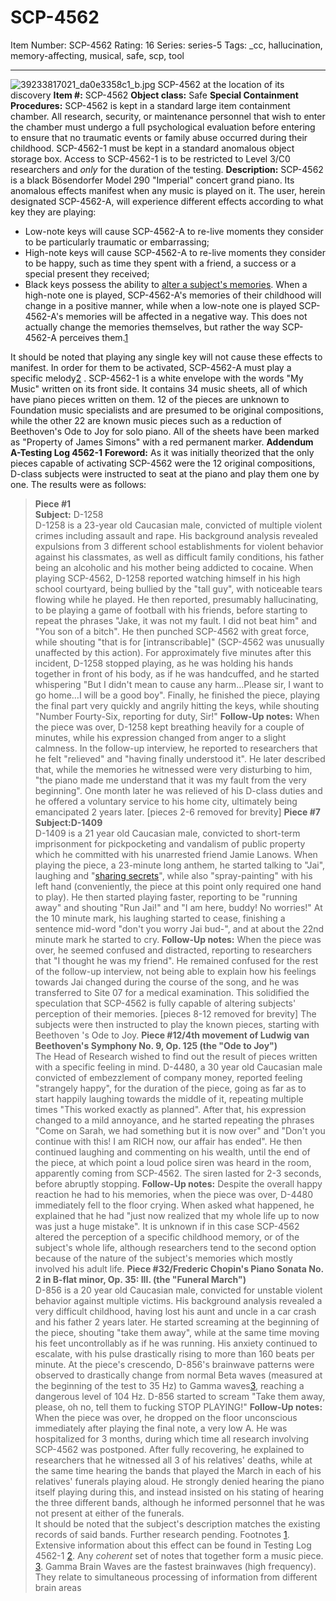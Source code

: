 # SCP-4562
Item Number: SCP-4562
Rating: 16
Series: series-5
Tags: _cc, hallucination, memory-affecting, musical, safe, scp, tool

---

![39233817021_da0e3358c1_b.jpg](https://scp-wiki.wdfiles.com/local--files/scp-4562/39233817021_da0e3358c1_b.jpg)
SCP-4562 at the location of its discovery
**Item #:** SCP-4562
**Object class:** Safe
**Special Containment Procedures:** SCP-4562 is kept in a standard large item containment chamber. All research, security, or maintenance personnel that wish to enter the chamber must undergo a full psychological evaluation before entering to ensure that no traumatic events or family abuse occurred during their childhood.
SCP-4562-1 must be kept in a standard anomalous object storage box. Access to SCP-4562-1 is to be restricted to Level 3/C0 researchers and _only_ for the duration of the testing.
**Description:** SCP-4562 is a black Bösendorfer Model 290 "Imperial" concert grand piano. Its anomalous effects manifest when any music is played on it. The user, herein designated SCP-4562-A, will experience different effects according to what key they are playing:
  * Low-note keys will cause SCP-4562-A to re-live moments they consider to be particularly traumatic or embarrassing;
  * High-note keys will cause SCP-4562-A to re-live moments they consider to be happy, such as time they spent with a friend, a success or a special present they received;
  * Black keys possess the ability to [alter a subject's memories](/scp-6919). When a high-note one is played, SCP-4562-A's memories of their childhood will change in a positive manner, while when a low-note one is played SCP-4562-A's memories will be affected in a negative way. This does not actually change the memories themselves, but rather the way SCP-4562-A perceives them.[1](javascript:;)

It should be noted that playing any single key will not cause these effects to manifest. In order for them to be activated, SCP-4562-A must play a specific melody[2](javascript:;) .
SCP-4562-1 is a white envelope with the words "My Music" written on its front side. It contains 34 music sheets, all of which have piano pieces written on them. 12 of the pieces are unknown to Foundation music specialists and are presumed to be original compositions, while the other 22 are known music pieces such as a reduction of Beethoven's Ode to Joy for solo piano. All of the sheets have been marked as "Property of James Simons" with a red permanent marker.
**Addendum A-Testing Log 4562-1**
**Foreword:** As it was initially theorized that the only pieces capable of activating SCP-4562 were the 12 original compositions, D-class subjects were instructed to seat at the piano and play them one by one. The results were as follows:
> **Piece #1**  
>  **Subject:** D-1258  
>  D-1258 is a 23-year old Caucasian male, convicted of multiple violent crimes including assault and rape. His background analysis revealed expulsions from 3 different school establishments for violent behavior against his classmates, as well as difficult family conditions, his father being an alcoholic and his mother being addicted to cocaine.
> When playing SCP-4562, D-1258 reported watching himself in his high school courtyard, being bullied by the "tall guy", with noticeable tears flowing while he played. He then reported, presumably hallucinating, to be playing a game of football with his friends, before starting to repeat the phrases "Jake, it was not my fault. I did not beat him" and "You son of a bitch". He then punched SCP-4562 with great force, while shouting "that is for [intranscribable]" (SCP-4562 was unusually unaffected by this action). For approximately five minutes after this incident, D-1258 stopped playing, as he was holding his hands together in front of his body, as if he was handcuffed, and he started whispering "But I didn't mean to cause any harm…Please sir, I want to go home…I will be a good boy". Finally, he finished the piece, playing the final part very quickly and angrily hitting the keys, while shouting "Number Fourty-Six, reporting for duty, Sir!"
> **Follow-Up notes:** When the piece was over, D-1258 kept breathing heavily for a couple of minutes, while his expression changed from anger to a slight calmness. In the follow-up interview, he reported to researchers that he felt "relieved" and "having finally understood it". He later described that, while the memories he witnessed were very disturbing to him, "the piano made me understand that it was my fault from the very beginning". One month later he was relieved of his D-class duties and he offered a voluntary service to his home city, ultimately being emancipated 2 years later.
[pieces 2-6 removed for brevity]
> **Piece #7**  
>  **Subject:D-1409**  
>  D-1409 is a 21 year old Caucasian male, convicted to short-term imprisonment for pickpocketing and vandalism of public property which he committed with his unarrested friend Jamie Lanows. When playing the piece, a 23-minute long anthem, he started talking to "Jai", laughing and "[sharing secrets](/scp-5276)", while also "spray-painting" with his left hand (conveniently, the piece at this point only required one hand to play). He then started playing faster, reporting to be "running away" and shouting "Run Jai!" and "I am here, buddy! No worries!" At the 10 minute mark, his laughing started to cease, finishing a sentence mid-word "don't you worry Jai bud-", and at about the 22nd minute mark he started to cry.
> **Follow-Up notes:** When the piece was over, he seemed confused and distracted, reporting to researchers that "I thought he was my friend". He remained confused for the rest of the follow-up interview, not being able to explain how his feelings towards Jai changed during the course of the song, and he was transferred to Site 07 for a medical examination. This solidified the speculation that SCP-4562 is fully capable of altering subjects' perception of their memories.
[pieces 8-12 removed for brevity]
The subjects were then instructed to play the known pieces, starting with Beethoven 's Ode to Joy.
> **Piece #12/4th movement of Ludwig van Beethoven's Symphony No. 9, Op. 125 (the "Ode to Joy")**  
>  The Head of Research wished to find out the result of pieces written with a specific feeling in mind. D-4480, a 30 year old Caucasian male convicted of embezzlement of company money, reported feeling "strangely happy", for the duration of the piece, going as far as to start happily laughing towards the middle of it, repeating multiple times "This worked exactly as planned". After that, his expression changed to a mild annoyance, and he started repeating the phrases "Come on Sarah, we had something but it is now over" and "Don't you continue with this! I am RICH now, our affair has ended". He then continued laughing and commenting on his wealth, until the end of the piece, at which point a loud police siren was heard in the room, apparently coming from SCP-4562. The siren lasted for 2-3 seconds, before abruptly stopping.
> **Follow-Up notes:** Despite the overall happy reaction he had to his memories, when the piece was over, D-4480 immediately fell to the floor crying. When asked what happened, he explained that he had "just now realized that my whole life up to now was just a huge mistake". It is unknown if in this case SCP-4562 altered the perception of a specific childhood memory, or of the subject's whole life, although researchers tend to the second option because of the nature of the subject's memories which mostly involved his adult life.
> **Piece #32/Frederic Chopin's Piano Sonata No. 2 in B-flat minor, Op. 35: III. (the "Funeral March")**  
>  D-856 is a 20 year old Caucasian male, convicted for unstable violent behavior against multiple victims. His background analysis revealed a very difficult childhood, having lost his aunt and uncle in a car crash and his father 2 years later.
> He started screaming at the beginning of the piece, shouting "take them away", while at the same time moving his feet uncontrollably as if he was running. His anxiety continued to escalate, with his pulse drastically rising to more than 160 beats per minute. At the piece's crescendo, D-856's brainwave patterns were observed to drastically change from normal Beta waves (measured at the beginning of the test to 35 Hz) to Gamma waves[3](javascript:;), reaching a dangerous level of 104 Hz. D-856 started to scream "Take them away, please, oh no, tell them to fucking STOP PLAYING!"
> **Follow-Up notes:** When the piece was over, he dropped on the floor unconscious immediately after playing the final note, a very low A. He was hospitalized for 3 months, during which time all research involving SCP-4562 was postponed. After fully recovering, he explained to researchers that he witnessed all 3 of his relatives' deaths, while at the same time hearing the bands that played the March in each of his relatives' funerals playing aloud. He strongly denied hearing the piano itself playing during this, and instead insisted on his stating of hearing the three different bands, although he informed personnel that he was not present at either of the funerals.  
>  It should be noted that the subject's description matches the existing records of said bands. Further research pending.
Footnotes
[1](javascript:;). Extensive information about this effect can be found in Testing Log 4562-1
[2](javascript:;). Any _coherent_ set of notes that together form a music piece.
[3](javascript:;). Gamma Brain Waves are the fastest brainwaves (high frequency). They relate to simultaneous processing of information from different brain areas